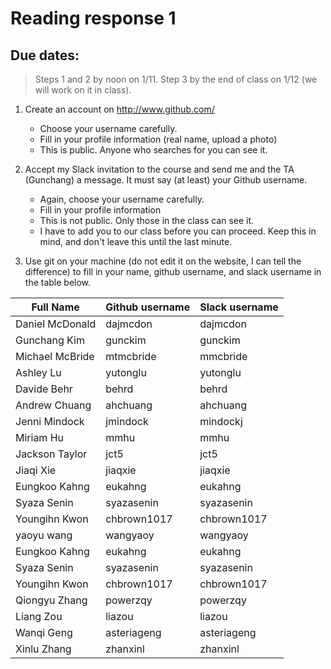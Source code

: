# Reading response 1 

## Due dates:
> Steps 1 and 2 by noon on 1/11.
> Step 3 by the end of class on 1/12 (we will work on it in class).

1. Create an account on http://www.github.com/
    + Choose your username carefully.
    + Fill in your profile information (real name, upload a photo)
    + This is public. Anyone who searches for you can see it.
    
2. Accept my Slack invitation to the course and send me and the TA (Gunchang) a message. It must say (at least) your Github username.
    + Again, choose your username carefully.
    + Fill in your profile information
    + This is not public. Only those in the class can see it.
    + I have to add you to our class before you can proceed. Keep this in mind, and don't leave this until the last minute.
    
3. Use git on your machine (do not edit it on the website, I can tell the difference) to fill in your name, github username, and slack username in the table below.

|     Full Name           | Github username | Slack username |
|-------------------------|-----------------|----------------|
| Daniel McDonald         | dajmcdon        | dajmcdon       |
| Gunchang Kim          | gunckim       |   gunckim   | 
| Michael McBride         | mtmcbride       | mmcbride       |
| Ashley Lu               | yutonglu        | yutonglu       |
| Davide Behr             | behrd           | behrd          |
| Andrew Chuang           | ahchuang        | ahchuang       |
| Jenni Mindock          |jmindock         | mindockj      |
| Miriam Hu               | mmhu            | mmhu           |
| Jackson Taylor	  | jct5	    | jct5	     |
| Jiaqi Xie      | jiaqxie       | jiaqxie      |
| Eungkoo Kahng           | eukahng         | eukahng        |
| Syaza Senin		  | syazasenin      | syazasenin     |
| Youngihn Kwon		  | chbrown1017     | chbrown1017     |
| yaoyu wang        | wangyaoy        | wangyaoy        |
| Eungkoo Kahng           | eukahng         | eukahng        |
| Syaza Senin		  | syazasenin      | syazasenin     |
| Youngihn Kwon		  | chbrown1017     | chbrown1017     
| Qiongyu Zhang       | powerzqy        | powerzqy       |
| Liang Zou     | liazou    | liazou   |
| Wanqi Geng      | asteriageng    |       asteriageng|
| Xinlu Zhang    |    zhanxinl |     zhanxinl |
